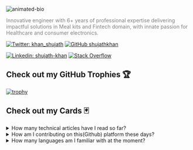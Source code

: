 
![animated-bio](https://github.com/shujathkhan/shujathkhan/assets/13440061/35abff32-e8b6-4e1c-80d2-e8f1cfc3b66e)

<p style="color: grey;">Innovative engineer with 6+ years of professional expertise delivering impactful solutions in Meal kits and Fintech domain, with innate passion for Healthcare and consumer electronics.</p>


[![Twitter: khan_shujath](https://img.shields.io/twitter/follow/khan_shujath?style=social)](https://twitter.com/khan_shujath)
[![GitHub shujathkhan](https://img.shields.io/github/followers/shujathkhan?label=follow&style=social)](https://github.com/shujathkhan)

[![Linkedin: shujath-khan](https://img.shields.io/badge/shujathkhan-blue?style=flat-square&logo=Linkedin&logoColor=white&link=https://www.linkedin.com/in/shujath-khan/)](https://www.linkedin.com/in/shujath-khan/)
<a href="https://stackoverflow.com/users/7977581/shujath" target="_blank"><img alt="Stack Overflow" src="https://img.shields.io/badge/-Stack%20Overflow-FE7A16?style=flat-square&logo=Stack-Overflow&logoColor=white"></a>


## Check out my GitHub Trophies 🏆

[![trophy](https://github-profile-trophy.vercel.app/?username=shujathkhan&theme=nord&column=7)](https://github.com/ryo-ma/github-profile-trophy)

## Check out my Cards 🃏

<details>
  <summary>How many technical articles have I read so far?</summary>
  <br>
  <a href="https://app.daily.dev/shujath"><img src="https://api.daily.dev/devcards/v2/DbR_AdBDZ.png?r=cmu&type=wide" width="652" alt="Shujath Khan's Dev Card"/></a>
</details>

<details>
  <summary>How am I contributing on this(Github) platform these days?</summary>
  <br>
  <img width="500" alt="shujathkhan's github stats" src="https://github-readme-stats.vercel.app/api?username=shujathkhan&&show_icons=true&theme=cobalt" />
  <br>
  <img width="500" src="https://github-readme-streak-stats.herokuapp.com/?user=shujathkhan" alt="Github Streak Stats">
</details>

<details>
  <summary>How many languages am I familiar with at the moment?</summary>
  <br>
  <img width="500" alt="languages" src="https://github-readme-stats.vercel.app/api/top-langs/?username=shujathkhan&layout=compact&theme=tokyonight&langs_count=10">
</details>
